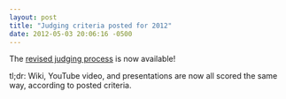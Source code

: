 ```yaml
---
layout: post
title: "Judging criteria posted for 2012"
date: 2012-05-03 20:06:16 -0500
---
```


The <a href="/judging">revised judging process</a> is now available!

tl;dr: Wiki, YouTube video, and presentations are now all scored the same way, according to posted criteria.
